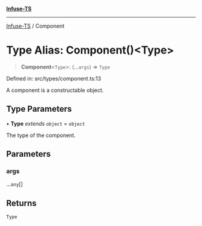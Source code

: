[**Infuse-TS**](../README.md)

***

[Infuse-TS](../README.md) / Component

# Type Alias: Component()\<Type\>

> **Component**\<`Type`\>: (...`args`) => `Type`

Defined in: src/types/component.ts:13

A component is a constructable object.

## Type Parameters

• **Type** *extends* `object` = `object`

The type of the component.

## Parameters

### args

...`any`[]

## Returns

`Type`
